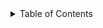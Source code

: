 
<!-- TABLE OF CONTENTS -->
<details>
  <summary>Table of Contents</summary>
  <ol>
    <li>
      <a href="#about-the-project">.About The Project</a>
    </li>
    <li>
      <a href="#getting-started">Getting Started</a>
      <ul>
        <li><a href="#installation">Installation</a></li>
      </ul>
    </li>
    
<!-- ABOUT THE PROJECT -->
## About The Project

The goal of the project is to develop a dashboard for sales representatives. 
This dashboard provides information about the prediction of whether to grant or deny credit to a customer


### Installation
_Below is an example of how you can instruct your audience on installing and setting up your app. This template doesn't rely on any external dependencies or services._

1. Get a free API Key at [(https://creditscorefrontend-uoknuhh42kpksddm93sy5p.streamlit.app/)
2. Clone the repo
   ```sh
   git clone (https://github.com/Dragomir91/credit_score_front_end.git)
   ```

<p align="right">(<a href="#readme-top">back to top/a>)</p>


